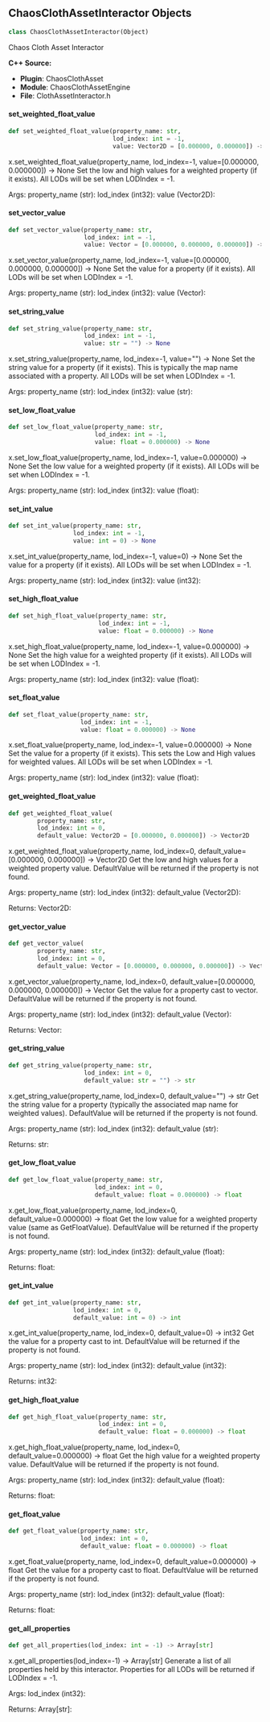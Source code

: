 ## ChaosClothAssetInteractor Objects

```python
class ChaosClothAssetInteractor(Object)
```

Chaos Cloth Asset Interactor

**C++ Source:**

- **Plugin**: ChaosClothAsset
- **Module**: ChaosClothAssetEngine
- **File**: ClothAssetInteractor.h

<a id="unreal.ChaosClothAssetInteractor.set_weighted_float_value"></a>

#### set_weighted_float_value

```python
def set_weighted_float_value(property_name: str,
                             lod_index: int = -1,
                             value: Vector2D = [0.000000, 0.000000]) -> None
```

x.set_weighted_float_value(property_name, lod_index=-1, value=[0.000000, 0.000000]) -> None
Set the low and high values for a weighted property (if it exists). All LODs will be set when LODIndex = -1.

Args:
    property_name (str): 
    lod_index (int32): 
    value (Vector2D):

<a id="unreal.ChaosClothAssetInteractor.set_vector_value"></a>

#### set_vector_value

```python
def set_vector_value(property_name: str,
                     lod_index: int = -1,
                     value: Vector = [0.000000, 0.000000, 0.000000]) -> None
```

x.set_vector_value(property_name, lod_index=-1, value=[0.000000, 0.000000, 0.000000]) -> None
Set the value for a property (if it exists). All LODs will be set when LODIndex = -1.

Args:
    property_name (str): 
    lod_index (int32): 
    value (Vector):

<a id="unreal.ChaosClothAssetInteractor.set_string_value"></a>

#### set_string_value

```python
def set_string_value(property_name: str,
                     lod_index: int = -1,
                     value: str = "") -> None
```

x.set_string_value(property_name, lod_index=-1, value="") -> None
Set the string value for a property (if it exists). This is typically the map name associated with a property. All LODs will be set when LODIndex = -1.

Args:
    property_name (str): 
    lod_index (int32): 
    value (str):

<a id="unreal.ChaosClothAssetInteractor.set_low_float_value"></a>

#### set_low_float_value

```python
def set_low_float_value(property_name: str,
                        lod_index: int = -1,
                        value: float = 0.000000) -> None
```

x.set_low_float_value(property_name, lod_index=-1, value=0.000000) -> None
Set the low value for a weighted property (if it exists). All LODs will be set when LODIndex = -1.

Args:
    property_name (str): 
    lod_index (int32): 
    value (float):

<a id="unreal.ChaosClothAssetInteractor.set_int_value"></a>

#### set_int_value

```python
def set_int_value(property_name: str,
                  lod_index: int = -1,
                  value: int = 0) -> None
```

x.set_int_value(property_name, lod_index=-1, value=0) -> None
Set the value for a property (if it exists). All LODs will be set when LODIndex = -1.

Args:
    property_name (str): 
    lod_index (int32): 
    value (int32):

<a id="unreal.ChaosClothAssetInteractor.set_high_float_value"></a>

#### set_high_float_value

```python
def set_high_float_value(property_name: str,
                         lod_index: int = -1,
                         value: float = 0.000000) -> None
```

x.set_high_float_value(property_name, lod_index=-1, value=0.000000) -> None
Set the high value for a weighted property (if it exists). All LODs will be set when LODIndex = -1.

Args:
    property_name (str): 
    lod_index (int32): 
    value (float):

<a id="unreal.ChaosClothAssetInteractor.set_float_value"></a>

#### set_float_value

```python
def set_float_value(property_name: str,
                    lod_index: int = -1,
                    value: float = 0.000000) -> None
```

x.set_float_value(property_name, lod_index=-1, value=0.000000) -> None
Set the value for a property (if it exists). This sets the Low and High values for weighted values. All LODs will be set when LODIndex = -1.

Args:
    property_name (str): 
    lod_index (int32): 
    value (float):

<a id="unreal.ChaosClothAssetInteractor.get_weighted_float_value"></a>

#### get_weighted_float_value

```python
def get_weighted_float_value(
        property_name: str,
        lod_index: int = 0,
        default_value: Vector2D = [0.000000, 0.000000]) -> Vector2D
```

x.get_weighted_float_value(property_name, lod_index=0, default_value=[0.000000, 0.000000]) -> Vector2D
Get the low and high values for a weighted property value. DefaultValue will be returned if the property is not found.

Args:
    property_name (str): 
    lod_index (int32): 
    default_value (Vector2D): 

Returns:
    Vector2D:

<a id="unreal.ChaosClothAssetInteractor.get_vector_value"></a>

#### get_vector_value

```python
def get_vector_value(
        property_name: str,
        lod_index: int = 0,
        default_value: Vector = [0.000000, 0.000000, 0.000000]) -> Vector
```

x.get_vector_value(property_name, lod_index=0, default_value=[0.000000, 0.000000, 0.000000]) -> Vector
Get the value for a property cast to vector. DefaultValue will be returned if the property is not found.

Args:
    property_name (str): 
    lod_index (int32): 
    default_value (Vector): 

Returns:
    Vector:

<a id="unreal.ChaosClothAssetInteractor.get_string_value"></a>

#### get_string_value

```python
def get_string_value(property_name: str,
                     lod_index: int = 0,
                     default_value: str = "") -> str
```

x.get_string_value(property_name, lod_index=0, default_value="") -> str
Get the string value for a property (typically the associated map name for weighted values). DefaultValue will be returned if the property is not found.

Args:
    property_name (str): 
    lod_index (int32): 
    default_value (str): 

Returns:
    str:

<a id="unreal.ChaosClothAssetInteractor.get_low_float_value"></a>

#### get_low_float_value

```python
def get_low_float_value(property_name: str,
                        lod_index: int = 0,
                        default_value: float = 0.000000) -> float
```

x.get_low_float_value(property_name, lod_index=0, default_value=0.000000) -> float
Get the low value for a weighted property value (same as GetFloatValue). DefaultValue will be returned if the property is not found.

Args:
    property_name (str): 
    lod_index (int32): 
    default_value (float): 

Returns:
    float:

<a id="unreal.ChaosClothAssetInteractor.get_int_value"></a>

#### get_int_value

```python
def get_int_value(property_name: str,
                  lod_index: int = 0,
                  default_value: int = 0) -> int
```

x.get_int_value(property_name, lod_index=0, default_value=0) -> int32
Get the value for a property cast to int. DefaultValue will be returned if the property is not found.

Args:
    property_name (str): 
    lod_index (int32): 
    default_value (int32): 

Returns:
    int32:

<a id="unreal.ChaosClothAssetInteractor.get_high_float_value"></a>

#### get_high_float_value

```python
def get_high_float_value(property_name: str,
                         lod_index: int = 0,
                         default_value: float = 0.000000) -> float
```

x.get_high_float_value(property_name, lod_index=0, default_value=0.000000) -> float
Get the high value for a weighted property value. DefaultValue will be returned if the property is not found.

Args:
    property_name (str): 
    lod_index (int32): 
    default_value (float): 

Returns:
    float:

<a id="unreal.ChaosClothAssetInteractor.get_float_value"></a>

#### get_float_value

```python
def get_float_value(property_name: str,
                    lod_index: int = 0,
                    default_value: float = 0.000000) -> float
```

x.get_float_value(property_name, lod_index=0, default_value=0.000000) -> float
Get the value for a property cast to float. DefaultValue will be returned if the property is not found.

Args:
    property_name (str): 
    lod_index (int32): 
    default_value (float): 

Returns:
    float:

<a id="unreal.ChaosClothAssetInteractor.get_all_properties"></a>

#### get_all_properties

```python
def get_all_properties(lod_index: int = -1) -> Array[str]
```

x.get_all_properties(lod_index=-1) -> Array[str]
Generate a list of all properties held by this interactor. Properties for all LODs will be returned if LODIndex = -1.

Args:
    lod_index (int32): 

Returns:
    Array[str]:

<a id="unreal.ChaosVDSolverDataComponent"></a>